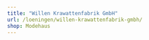 ```yaml
---
title: "Willen Krawattenfabrik GmbH"
url: /loeningen/willen-krawattenfabrik-gmbh/
shop: Modehaus
---
```


